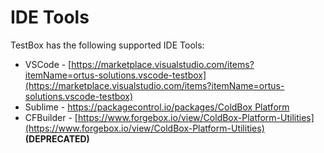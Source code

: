 # IDE Tools

TestBox has the following supported IDE Tools:

* VSCode - [https://marketplace.visualstudio.com/items?itemName=ortus-solutions.vscode-testbox](https://marketplace.visualstudio.com/items?itemName=ortus-solutions.vscode-testbox)
* Sublime - [https://packagecontrol.io/packages/ColdBox Platform](https://packagecontrol.io/packages/ColdBox%20Platform)
* CFBuilder - [https://www.forgebox.io/view/ColdBox-Platform-Utilities](https://www.forgebox.io/view/ColdBox-Platform-Utilities) **(DEPRECATED)**
